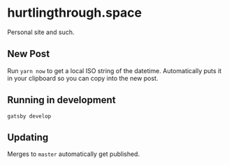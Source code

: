 # hurtlingthrough.space

Personal site and such.

## New Post

Run `yarn now` to get a local ISO string of the datetime. Automatically puts it in your clipboard so you can copy into the new post.

## Running in development

`gatsby develop`

## Updating

Merges to `master` automatically get published.
